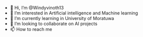 - 👋 Hi, I’m @Windyvinoth13
- 👀 I’m interested in Artificial intelligence and Machine learning
- 🌱 I’m currently learning in University of Moratuwa
- 💞️ I’m looking to collaborate on AI projects
- 📫 How to reach me 

<!---
Windyvinoth13/Windyvinoth13 is a ✨ special ✨ repository because its `README.md` (this file) appears on your GitHub profile.
You can click the Preview link to take a look at your changes.
--->
